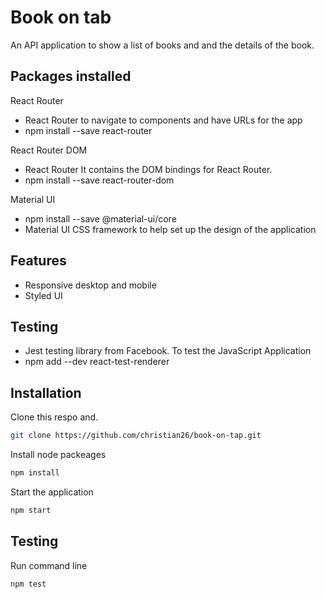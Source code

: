 # Book on tab

An API application to show a list of books and and the details of the book.

## Packages installed

React Router 
- React Router to navigate to components and have URLs for the app 
- npm install --save react-router

React Router DOM
- React Router It contains the DOM bindings for React Router.
- npm install --save react-router-dom

Material UI
- npm install --save @material-ui/core
- Material UI CSS framework to help set up the design of the application

## Features

- Responsive desktop and mobile
- Styled UI

## Testing

- Jest testing library from Facebook. To test the JavaScript Application
- npm add --dev react-test-renderer

## Installation

Clone this respo and.

```bash
git clone https://github.com/christian26/book-on-tap.git
```

Install node packeages

```bash
npm install
```

Start the application 

```bash
npm start
```

## Testing

Run command line

```bash
npm test
```
